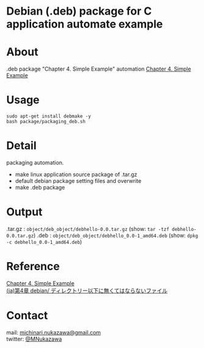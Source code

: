 Debian (.deb) package for C application automate example
====

# About
.deb package "Chapter 4. Simple Example" automation 
[Chapter 4. Simple Example](https://www.debian.org/doc/manuals/debmake-doc/ch04.en.html) 

# Usage
```
sudo apt-get install debmake -y
bash package/packaging_deb.sh
```

# Detail
packaging automation. 
 * make linux application source package of .tar.gz
 * default debian package setting files and overwrite
 * make .deb package

# Output
.tar.gz : `object/deb_object/debhello-0.0.tar.gz` 
            (show: `tar -tzf debhello-0.0.tar.gz`) 
.deb    : `object/deb_object/debhello_0.0-1_amd64.deb` 
            (show: `dpkg -c debhello_0.0-1_amd64.deb`) 

# Reference
[Chapter 4. Simple Example](https://www.debian.org/doc/manuals/debmake-doc/ch04.en.html)  
[(ja)第4章 debian/ ディレクトリー以下に無くてはならないファイル](https://www.debian.org/doc/manuals/maint-guide/dreq.ja.html)  

# Contact
mail: [michinari.nukazawa@gmail.com](mailto:michinari.nukazawa@gmail.com)  
twitter: [@MNukazawa](https://twitter.com/MNukazawa)  

